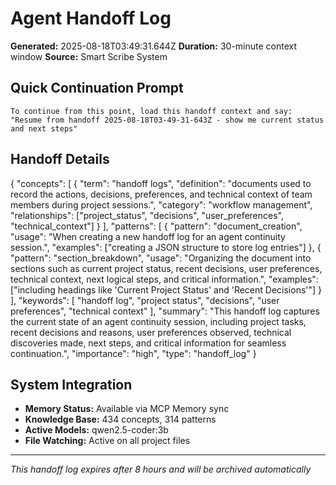 # Agent Handoff Log

**Generated:** 2025-08-18T03:49:31.644Z
**Duration:** 30-minute context window
**Source:** Smart Scribe System

## Quick Continuation Prompt

```
To continue from this point, load this handoff context and say:
"Resume from handoff 2025-08-18T03-49-31-643Z - show me current status and next steps"
```

## Handoff Details

{
  "concepts": [
    {
      "term": "handoff logs",
      "definition": "documents used to record the actions, decisions, preferences, and technical context of team members during project sessions.",
      "category": "workflow management",
      "relationships": ["project_status", "decisions", "user_preferences", "technical_context"]
    }
  ],
  "patterns": [
    {
      "pattern": "document_creation",
      "usage": "When creating a new handoff log for an agent continuity session.",
      "examples": ["creating a JSON structure to store log entries"]
    },
    {
      "pattern": "section_breakdown",
      "usage": "Organizing the document into sections such as current project status, recent decisions, user preferences, technical context, next logical steps, and critical information.",
      "examples": ["including headings like 'Current Project Status' and 'Recent Decisions'"]
    }
  ],
  "keywords": [
    "handoff log",
    "project status",
    "decisions",
    "user preferences",
    "technical context"
  ],
  "summary": "This handoff log captures the current state of an agent continuity session, including project tasks, recent decisions and reasons, user preferences observed, technical discoveries made, next steps, and critical information for seamless continuation.",
  "importance": "high",
  "type": "handoff_log"
}

## System Integration

- **Memory Status:** Available via MCP Memory sync
- **Knowledge Base:** 434 concepts, 314 patterns
- **Active Models:** qwen2.5-coder:3b
- **File Watching:** Active on all project files

---
*This handoff log expires after 8 hours and will be archived automatically*

